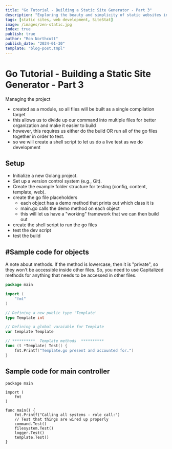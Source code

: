 ```yaml
---
title: "Go Tutorial - Building a Static Site Generator - Part 3"
description: "Exploring the beauty and simplicity of static websites in the modern web era."
tags: [static sites, web development, SiteStat]
image: /images/zen-static.jpg
index: true
publish: true
author: "Ron Northcutt"
publish_date: "2024-01-30"
template: "blog-post.tmpl"
---
```


# Go Tutorial - Building a Static Site Generator - Part  3
Managing the project

- created as a module, so all files will be built as a single compilation target
- this allows us to divide up our command into multiple files for better organization and make it easier to build
- however, this requires us either do the build OR run all of the go files together in order to test.
- so we will create a shell script to let us do a live test as we do development

## Setup
- Initialize a new Golang project.
- Set up a version control system (e.g., Git).
- Create the example folder structure for testing (config, content, template, web).
- create the go file placeholders
    - each object has a demo method that prints out which class it is
    - main.go calls the demo method on each object
    - this will let us have a "working" framework that we can then build out
- create the shell script to run the go files 
- test the dev script
- test the build

## #Sample code for objects
A note about methods. If the method is lowercase, then it is "private", so they
won't be accessible inside other files. So, you need to use Capitalized methods
for anything that needs to be accessed in other files.

```go
package main

import (
	"fmt"
)

// Defining a new public type 'Template'
type Template int

// Defining a global varaiable for Template
var template Template

// **********  Template methods  **********
func (t *Template) Test() {
	fmt.Printf("Template.go present and accounted for.")
}

```
## Sample code for main controller
```
package main

import (
    fmt
)

func main() {
    fmt.Printf("Calling all systems - role call:")
	// Test that things are wired up properly
    command.Test()
	filesystem.Test()
    logger.Test()
	template.Test()
}

```
